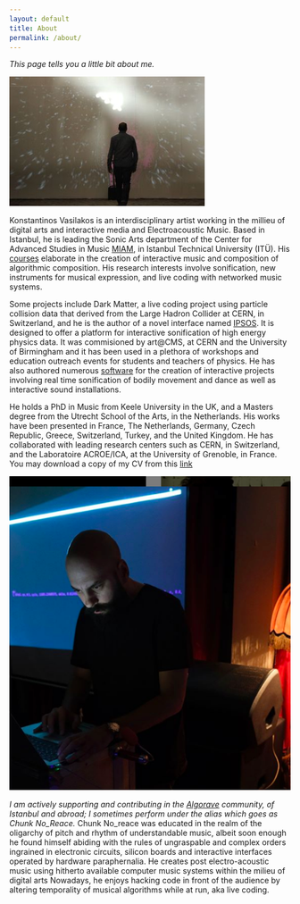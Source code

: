 ```yaml
---
layout: default
title: About
permalink: /about/
---
```


_This page tells you a little bit about me._

![](./images/me-walking-installation.jpg)

Konstantinos Vasilakos is an interdisciplinary artist working in the millieu of digital arts and interactive media and Electroacoustic Music. Based in Istanbul, he is leading the Sonic Arts department of the Center for Advanced Studies in Music [MIAM](https://www.miam.itu.edu.tr), in Istanbul Technical University (ITÜ). His [courses](https://konvas.github.io/teaching/) elaborate in the creation of interactive music and composition of algorithmic composition. His research interests involve sonification, new instruments for musical expression, and live coding with networked music systems. 

Some projects include Dark Matter, a live coding project using particle collision data that derived from the Large Hadron Collider at CERN, in Switzerland, and he is the author of a novel interface named [IPSOS](http://ipsos.web.cern.ch/IPSOS_support_website/support.html). It is designed to offer a platform for interactive sonification of high energy physics data. It was commisioned by art@CMS, at CERN and the University of Birmingham and it has been used in a plethora of workshops and education outreach events for students and teachers of physics. He has also authored numerous [software](https://konvas.github.io/software/) for the creation of interactive projects involving real time sonification of bodily movement and dance as well as interactive sound installations. 

He holds a PhD in Music from Keele University in the UK, and a Masters degree from the Utrecht School of the Arts, in the Netherlands. His works have been presented in France, The Netherlands, Germany, Czech Republic, Greece, Switzerland, Turkey, and the United Kingdom. He has collaborated with leading research centers such as CERN, in Switzerland, and the Laboratoire ACROE/ICA, at the University of Grenoble, in France. You may download a copy of my CV from this [link](./files/kv_one_page_cv-project-links.pdf)

![](./images/me-algo-photo.png)

_I am actively supporting and contributing in the [Algorave](https://algorave.com) community, of Istanbul and abroad; I sometimes perform under the alias which goes as Chunk No_Reace._
Chunk No_reace was educated in the realm of the oligarchy of pitch and rhythm of understandable music, albeit soon enough he found himself abiding with the rules of ungraspable and complex orders ingrained in electronic circuits, silicon boards and interactive interfaces operated by hardware paraphernalia. He creates post electro-acoustic music using hitherto available computer music systems within the milieu of digital arts Nowadays, he enjoys hacking code in front of the audience by altering temporality of musical algorithms while at run, aka live coding.
